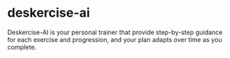 # deskercise-ai
Deskercise-AI is your personal trainer that provide step-by-step guidance for each exercise and progression, and your plan adapts over time as you complete.

